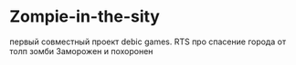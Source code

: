 # Zompie-in-the-sity
первый совместный проект debic games. RTS про спасение города от толп зомби
Заморожен и похоронен
